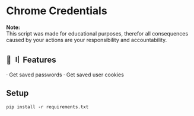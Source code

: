 Chrome Credentials
==================
**Note:** \
This script was made for educational purposes, therefor all consequences caused by your actions are your responsibility and accountability.

## 🔰 〢 Features
· Get saved passwords
· Get saved user cookies

## Setup
```
pip install -r requirements.txt
```


